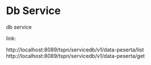 # Db Service


db service

link:

http://localhost:8089/tspn/servicedb/v1/data-peserta/list
http://localhost:8089/tspn/servicedb/v1/data-peserta/get